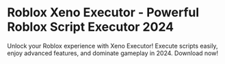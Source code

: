 # Roblox Xeno Executor - Powerful Roblox Script Executor 2024
Unlock your Roblox experience with Xeno Executor! Execute scripts easily, enjoy advanced features, and dominate gameplay in 2024. Download now!
